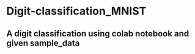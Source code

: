 # Digit-classification_MNIST
<h2>A digit classification using colab notebook and given sample_data</h2>
